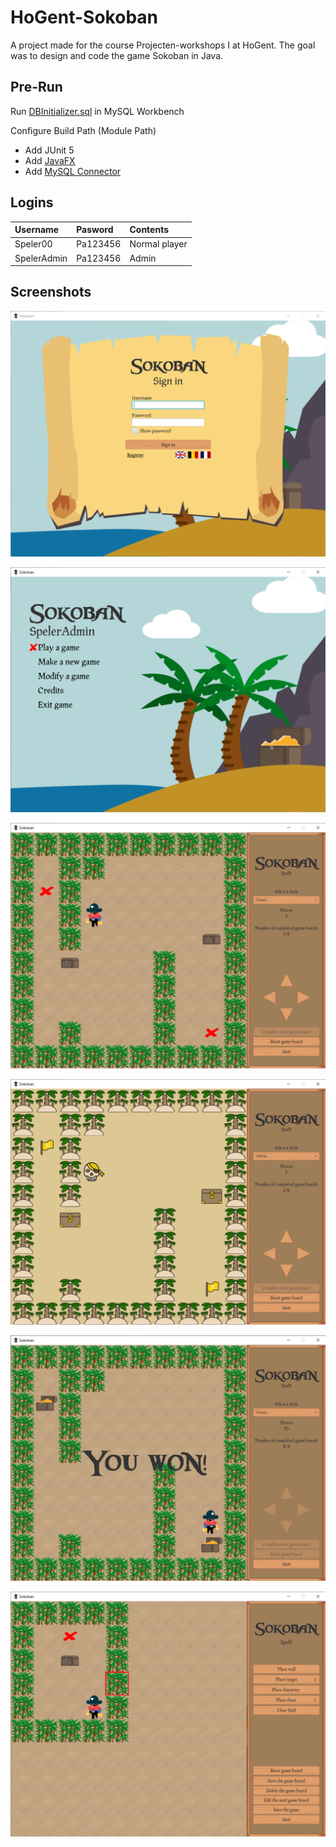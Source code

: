 # HoGent-Sokoban

A project made for the course Projecten-workshops I at HoGent. The goal was to design and code the game Sokoban in Java.

## Pre-Run

Run [DBInitializer.sql](sql/DBInitializer.sql) in MySQL Workbench

Configure Build Path (Module Path)
- Add JUnit 5
- Add [JavaFX](https://gluonhq.com/products/javafx/)
- Add [MySQL Connector](jars/modulepath/mysql-connector-java-8.0.22.jar)

## Logins

| Username    | Pasword  | Contents      |
| :---------- | :------- | :------------ |
| Speler00    | Pa123456 | Normal player |
| SpelerAdmin | Pa123456 | Admin         |

## Screenshots

![Login](images/Login.png)

![Home](images/Home.png)

![Game clasic style](images/GameClassic.png)

![Game yellow style](images/GameYellow.png)

![Game won](images/GameWon.png)

![Edit game](images/Edit.png)
